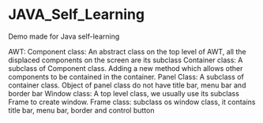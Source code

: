 # JAVA_Self_Learning
Demo made for Java self-learning

AWT:
  Component class: An abstract class on the top level of AWT, all the displaced components on the screen are its subclass
  Container class: A subclass of Component class. Adding a new method which allows other components to be contained in the container.
  Panel Class: A subclass of container class. Object of panel class do not have title bar, menu bar and border bar
  Window class: A top level class, we usually use its subclass Frame to create window.
  Frame class: subclass os window class, it contains title bar, menu bar, border and control button
